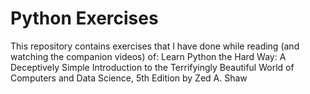 # Python Exercises

This repository contains exercises that I have done while reading (and watching the companion videos) of:
Learn Python the Hard Way: A Deceptively Simple Introduction to the Terrifyingly Beautiful World of Computers and Data Science, 5th Edition by Zed A. Shaw
